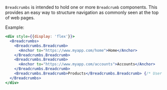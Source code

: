 `Breadcrumbs` is intended to hold one or more `Breadcrumb` components.  This provides an easy way to structure
navigation as commonly seen at the top of web pages.

Example:
```jsx harmony
<div style={{display: 'flex'}}>
  <Breadcrumbs>
    <Breadcrumbs.Breadcrumb>
      <Anchor to="https://www.myapp.com/home">Home</Anchor>
    </Breadcrumbs.Breadcrumb>
    <Breadcrumbs.Breadcrumb>
      <Anchor to="https://www.myapp.com/accounts">Accounts</Anchor>
    </Breadcrumbs.Breadcrumb>
    <Breadcrumbs.Breadcrumb>Products</Breadcrumbs.Breadcrumb> {/* User is currently here */}
  </Breadcrumbs>
</div>
```
